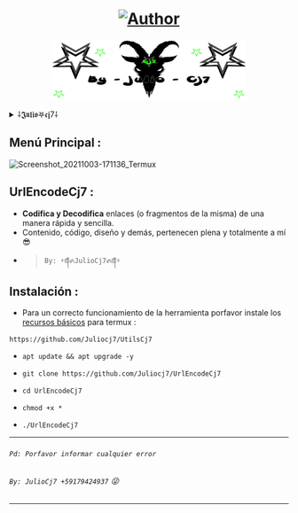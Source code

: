 <h1 align="center"><a href="https://github.com/Juliocj7"><img title="Author" src="https://img.shields.io/badge/Author-𖤐 𝙹𝚞𝚕𝚒𝚘 𝙲𝚓7 𖤐-svg?style=flat&color=000000&logo=github"></a></h1>

<p align="center"><img src="https://github.com/Juliocj7/Juliocj7/blob/main/InicioCj72.gif" width="350" height="110"/> </p>


<details>
<summary>  ⸸𝕵𝖚𝖑𝖎𝖔𖤐𝖈𝖏7⸸ </summary>
<br>

 - 𝑃𝑢𝑒𝑑𝑒𝑠 𝑚𝑖𝑟𝑎𝑟 𝑝𝑒𝑟𝑜... 𝑝𝑜𝑟𝑓𝑎𝑣𝑜𝑟 𝑁𝑂 !!! 𝑐𝑜𝑝𝑖𝑎𝑟 𝑁𝐴𝐷𝐴 !!!

</details>

## Menú Principal :
![Screenshot_20211003-171136_Termux](https://user-images.githubusercontent.com/81049859/135772362-12bc5be0-30a2-40f2-b4ac-c9199bd08c82.png)

## UrlEncodeCj7 :
* **Codifica y Decodifica** enlaces (o fragmentos de la misma) de una manera rápida y sencilla.
* Contenido, código, diseño y demás, pertenecen plena y totalmente a mí :sunglasses:
- > ` By: ⍣᭕ᬁ᭖JulioCj7᭖᭕ᬁ⍣ `

## Instalación :

* Para un correcto funcionamiento de la herramienta porfavor instale los [recursos básicos](https://github.com/Juliocj7/UtilsCj7) para termux :

~~~
https://github.com/Juliocj7/UtilsCj7
~~~

* ` apt update && apt upgrade -y `

* ` git clone https://github.com/Juliocj7/UrlEncodeCj7 `

* ` cd UrlEncodeCj7 `

* ` chmod +x * `

* ` ./UrlEncodeCj7 `

---
###### `Pd: Porfavor informar cualquier error`
###### `By: JulioCj7 +59179424937` :stuck_out_tongue_winking_eye:
---
